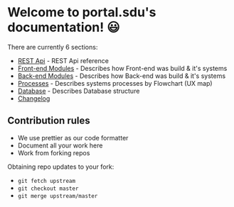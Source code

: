 # Welcome to portal.sdu's documentation! 😃

There are currently 6 sections:

- [REST Api](./01_Rest_Api/index.md) - REST Api reference
- [Front-end Modules](./02_Front-end_Modules/index.md) - Describes how Front-end was build & it's systems
- [Back-end Modules](./03_Back-end_Modules/index.md) - Describes how Back-end was build & it's systems
- [Processes](./04_Processes/index.md) - Describes systems processes by Flowchart (UX map)
- [Database](./05_Database/index.md) - Describes Database structure
- [Changelog](./06_Changelog/index.md)

## Contribution rules

- We use prettier as our code formatter
- Document all your work here
- Work from forking repos

Obtaining repo updates to your fork:

- `git fetch upstream`
- `git checkout master`
- `git merge upstream/master`

